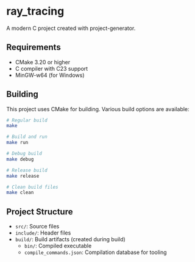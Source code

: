 # ray_tracing

A modern C project created with project-generator.

## Requirements

- CMake 3.20 or higher
- C compiler with C23 support
- MinGW-w64 (for Windows)

## Building

This project uses CMake for building. Various build options are available:

```bash
# Regular build
make

# Build and run
make run

# Debug build
make debug

# Release build
make release

# Clean build files
make clean
```

## Project Structure

- `src/`: Source files
- `include/`: Header files
- `build/`: Build artifacts (created during build)
  - `bin/`: Compiled executable
  - `compile_commands.json`: Compilation database for tooling
